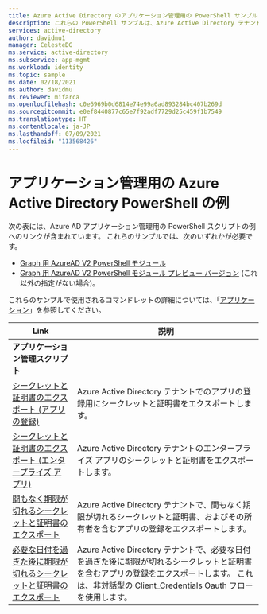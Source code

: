 ```yaml
---
title: Azure Active Directory のアプリケーション管理用の PowerShell サンプル
description: これらの PowerShell サンプルは、Azure Active Directory テナントで管理しているアプリに使用します。 これらのサンプル スクリプトを使用すると、シークレットと証明書の有効期限に関する情報を見つけることができます。
services: active-directory
author: davidmu1
manager: CelesteDG
ms.service: active-directory
ms.subservice: app-mgmt
ms.workload: identity
ms.topic: sample
ms.date: 02/18/2021
ms.author: davidmu
ms.reviewer: mifarca
ms.openlocfilehash: c0e6969b0d6814e74e99a6ad893284bc407b269d
ms.sourcegitcommit: e0ef8440877c65e7f92adf7729d25c459f1b7549
ms.translationtype: HT
ms.contentlocale: ja-JP
ms.lasthandoff: 07/09/2021
ms.locfileid: "113568426"
---
```

# <a name="azure-active-directory-powershell-examples-for-application-management"></a>アプリケーション管理用の Azure Active Directory PowerShell の例

次の表には、Azure AD アプリケーション管理用の PowerShell スクリプトの例へのリンクが含まれています。 これらのサンプルでは、次のいずれかが必要です。

- [Graph 用 AzureAD V2 PowerShell モジュール](/powershell/azure/active-directory/install-adv2)
- [Graph 用 AzureAD V2 PowerShell モジュール プレビュー バージョン](/powershell/azure/active-directory/install-adv2?view=azureadps-2.0-preview&preserve-view=true) (これ以外の指定がない場合)。

これらのサンプルで使用されるコマンドレットの詳細については、「[アプリケーション](/powershell/module/azuread/#applications)」を参照してください。

| Link | 説明 |
|---|---|
|**アプリケーション管理スクリプト**||
| [シークレットと証明書のエクスポート (アプリの登録)](scripts/powershell-export-all-app-registrations-secrets-and-certs.md) | Azure Active Directory テナントでのアプリの登録用にシークレットと証明書をエクスポートします。 |
| [シークレットと証明書のエクスポート (エンタープライズ アプリ)](scripts/powershell-export-all-enterprise-apps-secrets-and-certs.md) | Azure Active Directory テナントのエンタープライズ アプリのシークレットと証明書をエクスポートします。 |
| [間もなく期限が切れるシークレットと証明書のエクスポート](scripts/powershell-export-apps-with-expriring-secrets.md) | Azure Active Directory テナントで、間もなく期限が切れるシークレットと証明書、およびその所有者を含むアプリの登録をエクスポートします。 |
| [必要な日付を過ぎた後に期限が切れるシークレットと証明書のエクスポート](scripts/powershell-export-apps-with-secrets-beyond-required.md) | Azure Active Directory テナントで、必要な日付を過ぎた後に期限が切れるシークレットと証明書を含むアプリの登録をエクスポートします。 これは、非対話型の Client_Credentials Oauth フローを使用します。 |
